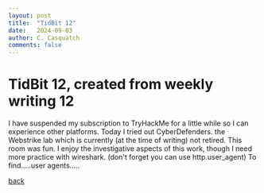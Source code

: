 ```yaml
---
layout: post
title:  "TidBit 12"
date:   2024-09-03
author: C. Casquatch
comments: false
---
```


# TidBit 12, created from weekly writing 12

I have suspended my subscription to TryHackMe for a little while so I can experience other platforms. 
Today I tried out CyberDefenders. the Webstrike lab which is currently (at the time of writing) not retired. 
This room was fun. I enjoy the investigative aspects of this work, though I need more practice with wireshark. 
(don't forget you can use http.user_agent) To find.....user agents.....


[back](./TidBitMain.html)
